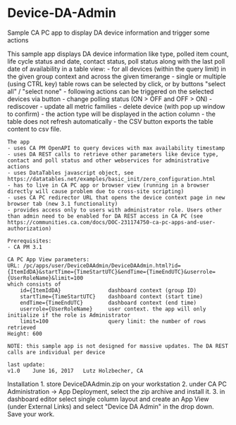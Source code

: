 # Device-DA-Admin
Sample CA PC app to display DA device information and trigger some actions

This sample app displays DA device information like type, polled item count, life cycle status and date, contact status, poll status along with the last poll date of availability in a table view:
	- for all devices (within the query limit) in the given group context and across the given timerange
	- single or multiple (using CTRL key) table rows can be selected by click, or by buttons "select all" / "select none"
	- following actions can be triggered on the selected devices via button
		- change polling status (ON > OFF and OFF > ON)
		- rediscover
		- update all metric families
		- delete device (with pop up window to confirm)
	- the action type will be displayed in the action column
	- the table does not refresh automatically
	- the CSV button exports the table content to csv file.
	
	The app  
	- uses CA PM OpenAPI to query devices with max availability timestamp
	- uses DA REST calls to retrieve other parameters like device type, contact and poll status and other webservices for administrative actions
	- uses DataTables javascript object, see https://datatables.net/examples/basic_init/zero_configuration.html 
	- has to live in CA PC app or browser view (running in a browser directly will cause problem due to cross-site scripting)
	- uses CA PC redirector URL that opens the device context page in new browser tab (new 3.1 functionality)
	- provides access only to users with administrator role. Users other than admin need to be enabled for DA REST access in CA PC (see https://communities.ca.com/docs/DOC-231174750-ca-pc-apps-and-user-authorization)
	
	Prerequisites:
	- CA PM 3.1
	
	CA PC App View parameters:
	URL: /pc/apps/user/DeviceDAAdmin/DeviceDAAdmin.html?id={ItemIdDA}&startTime={TimeStartUTC}&endTime={TimeEndUTC}&userrole={UserRoleName}&limit=100
	which consists of
		id={ItemIdDA}				dashboard context (group ID)
		startTime={TimeStartUTC}	dashboard context (start time)
		endTime={TimeEndUTC}		dashboard context (end time)
		userrole={UserRoleName}		user context. the app will only initialize if the role is Administrator
		limit=100					query limit: the number of rows retrieved
	Height: 600
	
	NOTE: this sample app is not designed for massive updates. The DA REST calls are individual per device
	
	last update:
	v1.0	June 16, 2017	Lutz Holzbecher, CA

Installation
	1. store DeviceDAAdmin.zip on your workstation
	2. under CA PC Administration -> App Deployment, select the zip archive and install it.
	3. in dashboard editor select single column layout and create an App View (under External Links) and select "Device DA Admin" in the drop down. Save your work.
